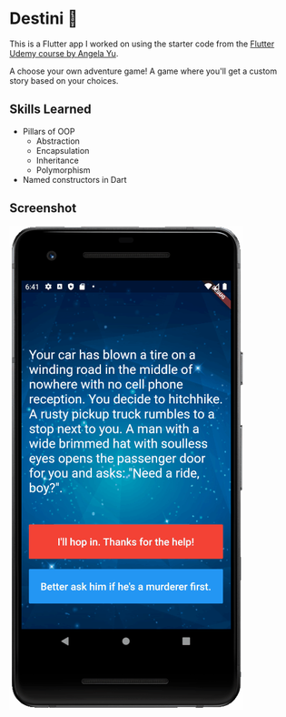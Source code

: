 # Destini 🤔

This is a Flutter app I worked on using the starter code from the [Flutter Udemy course by Angela Yu](https://www.udemy.com/course/flutter-bootcamp-with-dart/).

A choose your own adventure game! A game where you'll get a custom story based on your choices.

## Skills Learned

* Pillars of OOP
  * Abstraction
  * Encapsulation
  * Inheritance
  * Polymorphism
* Named constructors in Dart

## Screenshot

<img src="images/screenshot.gif">